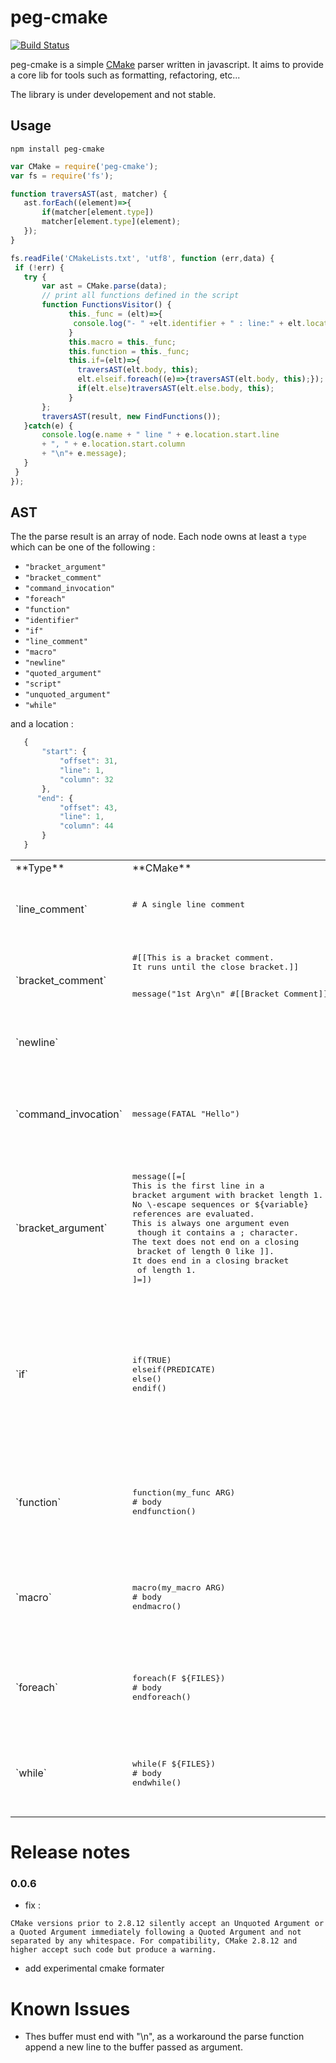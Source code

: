 # peg-cmake

[![Build Status](https://travis-ci.org/twxs/peg-cmake.svg?branch=master)](https://travis-ci.org/twxs/peg-cmake)


peg-cmake is a simple [CMake](https://cmake.org/cmake/help/v3.0/manual/cmake-language.7.html#syntax)  parser written in javascript. 
It aims to provide a core lib for tools such as formatting, refactoring, etc... 

The library is under developement and not stable.   

 ## Usage
 
 `npm install peg-cmake`
 
 ```js
 var CMake = require('peg-cmake');
 var fs = require('fs');
 
 function traversAST(ast, matcher) {
    ast.forEach((element)=>{
        if(matcher[element.type])
        matcher[element.type](element);
    });
}

 fs.readFile('CMakeLists.txt', 'utf8', function (err,data) {
  if (!err) {
    try {
        var ast = CMake.parse(data);
        // print all functions defined in the script
        function FunctionsVisitor() {
              this._func = (elt)=>{
               console.log("- " +elt.identifier + " : line:" + elt.location.start.line )
              }
              this.macro = this._func;
              this.function = this._func;
              this.if=(elt)=>{
                traversAST(elt.body, this);
                elt.elseif.foreach((e)=>{traversAST(elt.body, this);});      
                if(elt.else)traversAST(elt.else.body, this);
              }
        };
        traversAST(result, new FindFunctions());
    }catch(e) {
        console.log(e.name + " line " + e.location.start.line 
        + ", " + e.location.start.column
        + "\n"+ e.message);
    }
  }
});
 
```
 
 ## AST
 
 The the parse result is an array of node.
 Each node owns at least a `type` which can be one of the following :
 
 - `"bracket_argument"` 
 - `"bracket_comment"` 
 - `"command_invocation"`  
 - `"foreach"`  
 - `"function"`  
 - `"identifier"`  
 - `"if"`  
 - `"line_comment"`  
 - `"macro"`  
 - `"newline"`  
 - `"quoted_argument"`  
 - `"script"`  
 - `"unquoted_argument"`  
 - `"while"`  
 
 and a location :
 ```js
    {
        "start": {
            "offset": 31,
            "line": 1,
            "column": 32
        },
       "end": {
            "offset": 43,
            "line": 1,
            "column": 44
        }
    }
 ```

<table>
<tr>
<td>**Type**</td>
<td>**CMake**</td>
<td>**ASTNode**</td>
</tr>
<tr>
<td>
`line_comment`
</td>
<td>
   <pre lang="cmake">
# A single line comment
   </pre>
</td>
<td>
  <pre lang="js">
{
    "type": "line_comment",
    "value": " A single line comment"
}
  </pre>
</td>
</tr>
<tr>
<td>`bracket_comment`</td>
<td>
<pre lang="cmake">
#[[This is a bracket comment.
It runs until the close bracket.]]

message("1st Arg\n" #[[Bracket Comment]] "2nd Arg")
</pre>
</td>
<td>
  <pre lang="js">
{
    "type": "bracket_comment",
    "value": "Bracket Comment"
}
  </pre>
</td>
</tr>

<tr>
<td>`newline`</td>
<td></td>
<td>
<pre lang="js">
{
    "type":'newline'
}
</pre>
</td>
</tr>

<tr>
<td>`command_invocation`</td>
<td>
<pre lang="cmake">
message(FATAL "Hello")
</pre>
</td>
<td>
<pre lang="js">
{
    "type": "command_invocation", 
    "name": "message", 
    "arguments": [
        { "type" = "unquoted_argument" /*...*/ },
        { "type" = "quoted_argument" /*...*/ }
        ]
}
</pre>
</td>
</tr>

<tr>
<td>`bracket_argument`</td>
<td>
<pre lang="cmake">
message([=[
This is the first line in a 
bracket argument with bracket length 1.
No \-escape sequences or ${variable}
references are evaluated.
This is always one argument even
 though it contains a ; character.
The text does not end on a closing
 bracket of length 0 like ]].
It does end in a closing bracket
 of length 1.
]=])
</pre>
</td>
<td>
<pre lang="js">
 {
     "type": "bracket_argument", 
     "value": "This is [...] of length 1.",
     "len": 1
 }
</pre>
</td>
</tr>

<tr>
<td>`if`</td>
<td>
<pre lang="cmake">
if(TRUE)
elseif(PREDICATE)
else()
endif()
</pre>
</td>
<td>
<pre lang="js">
 {
     "type": "if", 
     "predicate" : [{"type":"unquoted_argument", "value":"TRUE"}],
     "body": [],
     "elseif" : [
         {
             "predicate" : [{"type":"unquoted_argument", "value":"PREDICATE"}],
             "body": []
         }
     ],
     "else" : {
        "predicate" : [{"type":"unquoted_argument", "value":"TRUE"}],
        "body": []
     }
 }
</pre>
</td>
</tr>


<tr>
<td>`function`</td>
<td>
<pre lang="cmake">
function(my_func ARG)
# body
endfunction()
</pre>
</td>
<td>
<pre lang="js">
{
    "type": "function", 
    "identifier": {type:"identifier", value:"my_func"}, 
    "arguments": [ {"type": "unquoted_argument" /*, ...*/} ]
    "body": [
        { "type" = "line_comment" /*...*/ }
        ]
}
</pre>
</td>
</tr>

<tr>
<td>`macro`</td>
<td>
<pre lang="cmake">
macro(my_macro ARG)
# body
endmacro()
</pre>
</td>
<td>
<pre lang="js">
{
    "type": "macro", 
    "name": "my_macro", 
    "arguments": [ {"type": "unquoted_argument" /*, ...*/} ]
    "body": [
        { "type" = "line_comment" /*...*/ }
        ]
}
</pre>
</td>
</tr>



<tr>
<td>`foreach`</td>
<td>
<pre lang="cmake">
foreach(F ${FILES})
# body
endforeach()
</pre>
</td>
<td>
<pre lang="js">
{
    "arguments": [ {"type": "unquoted_argument", "value": "F"}, 
                   {"type": "unquoted_argument", "value": "${FILES}"} ]
    "body": [
        { "type" = "line_comment" /*...*/ }
        ]
}
</pre>
</td>
</tr>


<tr>
<td>`while`</td>
<td>
<pre lang="cmake">
while(F ${FILES})
# body
endwhile()
</pre>
</td>
<td>
<pre lang="js">
{
    "arguments": [ {"type": "unquoted_argument", "value": "F"}, 
                   {"type": "unquoted_argument", "value": "${FILES}"} ]
    "body": [
        { "type" = "line_comment" /*...*/ }
        ]
}
</pre>
</td>
</tr>


</table>

# Release notes
### 0.0.6
- fix : 
```
CMake versions prior to 2.8.12 silently accept an Unquoted Argument or a Quoted Argument immediately following a Quoted Argument and not separated by any whitespace. For compatibility, CMake 2.8.12 and higher accept such code but produce a warning.
```
- add experimental cmake formater 

# Known Issues

- Thes buffer must end with "\n", as a workaround the parse function append a new line to the buffer passed as argument.

